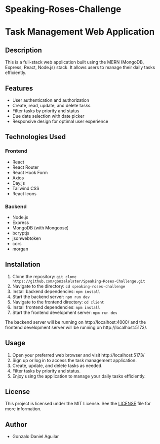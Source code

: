 # Speaking-Roses-Challenge

# Task Management Web Application

## Description
This is a full-stack web application built using the MERN (MongoDB, Express, React, Node.js) stack. It allows users to manage their daily tasks efficiently.

## Features
- User authentication and authorization
- Create, read, update, and delete tasks
- Filter tasks by priority and status
- Due date selection with date picker
- Responsive design for optimal user experience

## Technologies Used
### Frontend
- React
- React Router
- React Hook Form
- Axios
- Day.js
- Tailwind CSS
- React Icons

### Backend
- Node.js
- Express
- MongoDB (with Mongoose)
- bcryptjs
- jsonwebtoken
- cors
- morgan

## Installation
1. Clone the repository: `git clone https://github.com/gonzalolater/Speaking-Roses-Challenge.git`
2. Navigate to the directory: `cd speaking-roses-challenge`
3. Install backend dependencies: `npm install`
4. Start the backend server: `npm run dev`
5. Navigate to the frontend directory: `cd client`
6. Install frontend dependencies: `npm install`
7. Start the frontend development server: `npm run dev`

The backend server will be running on http://localhost:4000/ and the frontend development server will be running on http://localhost:5173/.

## Usage
1. Open your preferred web browser and visit http://localhost:5173/
2. Sign up or log in to access the task management application.
3. Create, update, and delete tasks as needed.
4. Filter tasks by priority and status.
5. Enjoy using the application to manage your daily tasks efficiently.

## License
This project is licensed under the MIT License. See the [LICENSE](LICENSE) file for more information.

## Author
- Gonzalo Daniel Aguilar
